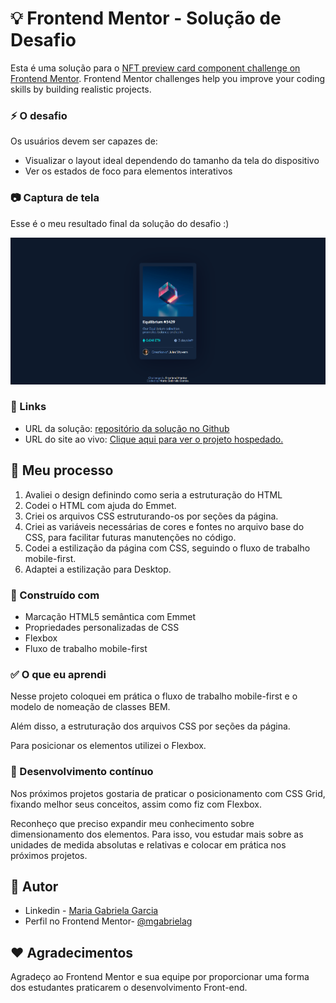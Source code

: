 # :bulb: Frontend Mentor - Solução de Desafio

Esta é uma solução para o [NFT preview card component challenge on Frontend Mentor](https://www.frontendmentor.io/challenges/nft-preview-card-component-SbdUL_w0U). Frontend Mentor challenges help you improve your coding skills by building realistic projects. 

### :zap: O desafio

Os usuários devem ser capazes de:

- Visualizar o layout ideal dependendo do tamanho da tela do dispositivo
- Ver os estados de foco para elementos interativos

### :camera: Captura de tela

Esse é o meu resultado final da solução do desafio :)

![](./images/screenshot_projeto_final.PNG)


### :small_blue_diamond: Links

- URL da solução: [repositório da solução no Github](https://github.com/mgabrielag/nft-card)
- URL do site ao vivo: [Clique aqui para ver o projeto hospedado.](https://nft-card-six-sigma.vercel.app/)

## :flags: Meu processo

1) Avaliei o design definindo como seria a estruturação do HTML
2) Codei o HTML com ajuda do Emmet.
3) Criei os arquivos CSS estruturando-os por seções da página.
4) Criei as variáveis necessárias de cores e fontes no arquivo base do CSS, para facilitar futuras manutenções no código.
5) Codei a estilização da página com CSS, seguindo o fluxo de trabalho mobile-first.
6) Adaptei a estilização para Desktop.


### :wrench: Construído com

- Marcação HTML5 semântica com Emmet
- Propriedades personalizadas de CSS
- Flexbox
- Fluxo de trabalho mobile-first

### :white_check_mark: O que eu aprendi

Nesse projeto coloquei em prática o fluxo de trabalho mobile-first e o modelo de nomeação de classes BEM.

Além disso, a estruturação dos arquivos CSS por seções da página.

Para posicionar os elementos utilizei o Flexbox.

### :rocket: Desenvolvimento contínuo

Nos próximos projetos gostaria de praticar o posicionamento com CSS Grid, fixando melhor seus conceitos, assim como fiz com Flexbox.

Reconheço que preciso expandir meu conhecimento sobre dimensionamento dos elementos. Para isso, vou estudar mais sobre as unidades de medida absolutas e relativas e colocar em prática nos próximos projetos.

## :girl: Autor

- Linkedin - [Maria Gabriela Garcia](www.linkedin.com/in/mgabriela-garcia)
- Perfil no Frontend Mentor- [@mgabrielag](https://www.frontendmentor.io/profile/mgabrielag)

## :heart: Agradecimentos

Agradeço ao Frontend Mentor e sua equipe por proporcionar uma forma dos estudantes praticarem o desenvolvimento Front-end. 
